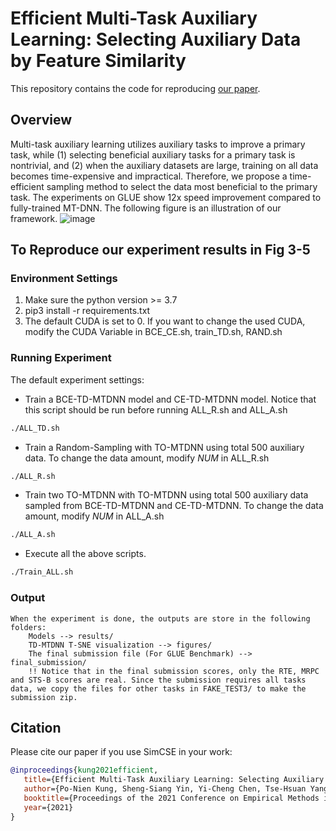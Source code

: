 # Efficient Multi-Task Auxiliary Learning: Selecting Auxiliary Data by Feature Similarity

This repository contains the code for reproducing [our paper](https://www.csie.ntu.edu.tw/~yvchen/doc/EMNLP21_FastMTL.pdf).

## Overview

Multi-task auxiliary learning utilizes auxiliary tasks to improve a primary task, while (1) selecting beneficial auxiliary tasks for a primary task is nontrivial, and (2) when the auxiliary datasets are large, training on all data becomes time-expensive and impractical. Therefore, we propose a time-efficient sampling method to select the data most beneficial to the primary task. The experiments on GLUE show 12x speed improvement compared to fully-trained MT-DNN. The following figure is an illustration of our framework.
![image](https://user-images.githubusercontent.com/2268109/165054576-0205ac32-5515-4e1a-be37-73d7ea7d3e1d.png)

## To Reproduce our experiment results in Fig 3-5
### Environment Settings
1. Make sure the python version >= 3.7
2. pip3 install -r requirements.txt
3. The default CUDA is set to 0. If you want to change the used CUDA, modify the CUDA Variable in BCE_CE.sh, train_TD.sh, RAND.sh
### Running Experiment
The default experiment settings:
* Train a BCE-TD-MTDNN model and CE-TD-MTDNN model. Notice that this script should be run before running ALL_R.sh and ALL_A.sh
```bash
./ALL_TD.sh
```
* Train a Random-Sampling with TO-MTDNN using total 500 auxiliary data. To change the data amount, modify $NUM$ in ALL_R.sh
```bash
./ALL_R.sh
```
* Train two TO-MTDNN with TO-MTDNN using total 500 auxiliary data sampled from BCE-TD-MTDNN and CE-TD-MTDNN. To change the data amount, modify $NUM$ in ALL_A.sh
```bash
./ALL_A.sh
```
* Execute all the above scripts.
```bash
./Train_ALL.sh
```

### Output
    When the experiment is done, the outputs are store in the following folders:
        Models --> results/
        TD-MTDNN T-SNE visualization --> figures/
        The final submission file (For GLUE Benchmark) --> final_submission/
        !! Notice that in the final submission scores, only the RTE, MRPC and STS-B scores are real. Since the submission requires all tasks data, we copy the files for other tasks in FAKE_TEST3/ to make the submission zip.


## Citation

Please cite our paper if you use SimCSE in your work:

```bibtex
@inproceedings{kung2021efficient,
   title={Efficient Multi-Task Auxiliary Learning: Selecting Auxiliary Data by Feature Similarity},
   author={Po-Nien Kung, Sheng-Siang Yin, Yi-Cheng Chen, Tse-Hsuan Yang, and Yun-Nung Chen},
   booktitle={Proceedings of the 2021 Conference on Empirical Methods in Natural Language Processing (EMNLP)},
   year={2021}
}
```
